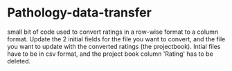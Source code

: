 # Pathology-data-transfer
small bit of code used to convert ratings in a row-wise format to a column format.  Update the 2 initial fields for the file you want to convert, and the file you want to update with the converted ratings (the projectbook).  Intial files have to be in csv format, and the project book column 'Rating' has to be deleted.

